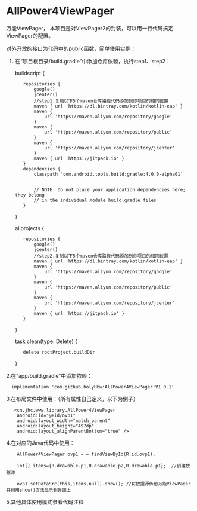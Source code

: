 # AllPower4ViewPager
万能ViewPager， 本项目是对ViewPager2的封装，可以用一行代码搞定ViewPager的配置。

对外开放的接口为代码中的public函数，简单使用实例：

1. 在“项目根目录/build.gradle”中添加仓库依赖，执行step1、step2：

      buildscript {

          repositories {
              google()
              jcenter()
              //step1.复制以下5个maven仓库路径代码添加到你项目的相同位置
              maven { url 'https://dl.bintray.com/kotlin/kotlin-eap' }
              maven {
                  url 'https://maven.aliyun.com/repository/google'
              }
              maven {
                  url 'https://maven.aliyun.com/repository/public'
              }
              maven {
                  url 'https://maven.aliyun.com/repository/jcenter'
              }
              maven { url 'https://jitpack.io' }
          }
          dependencies {
              classpath 'com.android.tools.build:gradle:4.0.0-alpha01'


              // NOTE: Do not place your application dependencies here; they belong
              // in the individual module build.gradle files
          }
      }

      allprojects {
      
          repositories {
              google()
              jcenter()
              //step2.复制以下5个maven仓库路径代码添加到你项目的相同位置
              maven { url 'https://dl.bintray.com/kotlin/kotlin-eap' }
              maven {
                  url 'https://maven.aliyun.com/repository/google'
              }
              maven {
                  url 'https://maven.aliyun.com/repository/public'
              }
              maven {
                  url 'https://maven.aliyun.com/repository/jcenter'
              }
              maven { url 'https://jitpack.io' }
          }
      }

      task clean(type: Delete) {
      
          delete rootProject.buildDir
      }
      
2.在“app/build.gradle”中添加依赖：

      implementation 'com.github.holyHbw:AllPower4ViewPager:V1.0.1'
      
3.在布局文件中使用：（所有属性自己定义，以下为例子）

       <cn.jhc.www.library.AllPower4ViewPager
        android:id="@+id/ovp1"
        android:layout_width="match_parent"
        android:layout_height="497dp"
        android:layout_alignParentBottom="true" />
      
4.在对应的Java代码中使用：

        AllPower4ViewPager ovp1 = = findViewById(R.id.ovp1);
        
        int[] items={R.drawable.p1,R.drawable.p2,R.drawable.p1};  //创建数据源
        
        ovp1.setDataSrc(this,items,null).show(); //将数据源传给万能ViewPager并调用show()方法显示到界面上
        
5.其他具体使用模式参看代码注释
